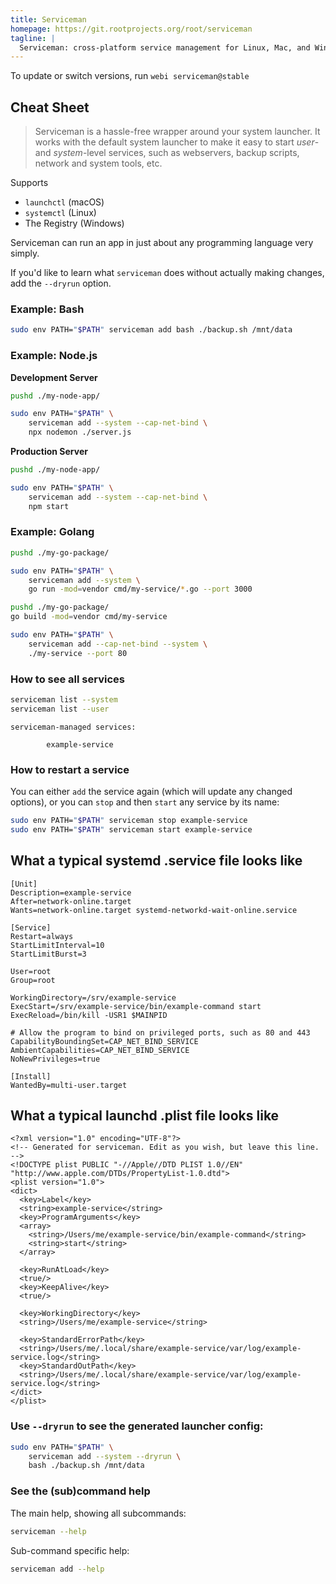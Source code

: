 ```yaml
---
title: Serviceman
homepage: https://git.rootprojects.org/root/serviceman
tagline: |
  Serviceman: cross-platform service management for Linux, Mac, and Windows.
---
```


To update or switch versions, run `webi serviceman@stable`

## Cheat Sheet

> Serviceman is a hassle-free wrapper around your system launcher. It works with
> the default system launcher to make it easy to start _user_- and
> _system_-level services, such as webservers, backup scripts, network and
> system tools, etc.

Supports

- `launchctl` (macOS)
- `systemctl` (Linux)
- The Registry (Windows)

Serviceman can run an app in just about any programming language very simply.

If you'd like to learn what `serviceman` does without actually making changes,
add the `--dryrun` option.

### Example: Bash

```sh
sudo env PATH="$PATH" serviceman add bash ./backup.sh /mnt/data
```

### Example: Node.js

**Development Server**

```sh
pushd ./my-node-app/

sudo env PATH="$PATH" \
    serviceman add --system --cap-net-bind \
    npx nodemon ./server.js
```

**Production Server**

```sh
pushd ./my-node-app/

sudo env PATH="$PATH" \
    serviceman add --system --cap-net-bind \
    npm start
```

### Example: Golang

```sh
pushd ./my-go-package/

sudo env PATH="$PATH" \
    serviceman add --system \
    go run -mod=vendor cmd/my-service/*.go --port 3000
```

```sh
pushd ./my-go-package/
go build -mod=vendor cmd/my-service

sudo env PATH="$PATH" \
    serviceman add --cap-net-bind --system \
    ./my-service --port 80
```

### How to see all services

```sh
serviceman list --system
serviceman list --user
```

```text
serviceman-managed services:

        example-service
```

### How to restart a service

You can either `add` the service again (which will update any changed options),
or you can `stop` and then `start` any service by its name:

```sh
sudo env PATH="$PATH" serviceman stop example-service
sudo env PATH="$PATH" serviceman start example-service
```

## What a typical systemd .service file looks like

```text
[Unit]
Description=example-service
After=network-online.target
Wants=network-online.target systemd-networkd-wait-online.service

[Service]
Restart=always
StartLimitInterval=10
StartLimitBurst=3

User=root
Group=root

WorkingDirectory=/srv/example-service
ExecStart=/srv/example-service/bin/example-command start
ExecReload=/bin/kill -USR1 $MAINPID

# Allow the program to bind on privileged ports, such as 80 and 443
CapabilityBoundingSet=CAP_NET_BIND_SERVICE
AmbientCapabilities=CAP_NET_BIND_SERVICE
NoNewPrivileges=true

[Install]
WantedBy=multi-user.target
```

## What a typical launchd .plist file looks like

```text
<?xml version="1.0" encoding="UTF-8"?>
<!-- Generated for serviceman. Edit as you wish, but leave this line. -->
<!DOCTYPE plist PUBLIC "-//Apple//DTD PLIST 1.0//EN" "http://www.apple.com/DTDs/PropertyList-1.0.dtd">
<plist version="1.0">
<dict>
  <key>Label</key>
  <string>example-service</string>
  <key>ProgramArguments</key>
  <array>
    <string>/Users/me/example-service/bin/example-command</string>
    <string>start</string>
  </array>

  <key>RunAtLoad</key>
  <true/>
  <key>KeepAlive</key>
  <true/>

  <key>WorkingDirectory</key>
  <string>/Users/me/example-service</string>

  <key>StandardErrorPath</key>
  <string>/Users/me/.local/share/example-service/var/log/example-service.log</string>
  <key>StandardOutPath</key>
  <string>/Users/me/.local/share/example-service/var/log/example-service.log</string>
</dict>
</plist>
```

### Use `--dryrun` to see the generated launcher config:

```sh
sudo env PATH="$PATH" \
    serviceman add --system --dryrun \
    bash ./backup.sh /mnt/data
```

### See the (sub)command help

The main help, showing all subcommands:

```sh
serviceman --help
```

Sub-command specific help:

```sh
serviceman add --help
```
